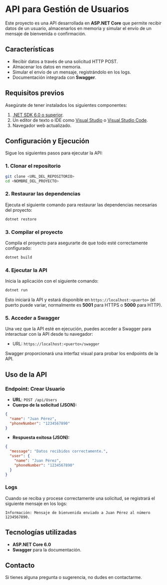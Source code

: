 # API para Gestión de Usuarios

Este proyecto es una API desarrollada en **ASP.NET Core** que permite recibir datos de un usuario, almacenarlos en memoria y simular el envío de un mensaje de bienvenida o confirmación.

## Características

- Recibir datos a través de una solicitud HTTP POST.
- Almacenar los datos en memoria.
- Simular el envío de un mensaje, registrándolo en los logs.
- Documentación integrada con **Swagger**.

## Requisitos previos

Asegúrate de tener instalados los siguientes componentes:

1. [.NET SDK 6.0 o superior](https://dotnet.microsoft.com/download/dotnet/6.0).
2. Un editor de texto o IDE como [Visual Studio](https://visualstudio.microsoft.com/) o [Visual Studio Code](https://code.visualstudio.com/).
3. Navegador web actualizado.

## Configuración y Ejecución

Sigue los siguientes pasos para ejecutar la API:

### 1. Clonar el repositorio

```bash
git clone <URL_DEL_REPOSITORIO>
cd <NOMBRE_DEL_PROYECTO>
```

### 2. Restaurar las dependencias

Ejecuta el siguiente comando para restaurar las dependencias necesarias del proyecto:

```bash
dotnet restore
```

### 3. Compilar el proyecto

Compila el proyecto para asegurarte de que todo esté correctamente configurado:

```bash
dotnet build
```

### 4. Ejecutar la API

Inicia la aplicación con el siguiente comando:

```bash
dotnet run
```

Esto iniciará la API y estará disponible en `https://localhost:<puerto>` (el puerto puede variar, normalmente es **5001** para HTTPS o **5000** para HTTP).

### 5. Acceder a Swagger

Una vez que la API esté en ejecución, puedes acceder a Swagger para interactuar con la API desde tu navegador:

- URL: `https://localhost:<puerto>/swagger`

Swagger proporcionará una interfaz visual para probar los endpoints de la API.

## Uso de la API

### Endpoint: Crear Usuario

- **URL**: `POST /api/Users`
- **Cuerpo de la solicitud (JSON):**

```json
{
  "name": "Juan Pérez",
  "phoneNumber": "1234567890"
}
```

- **Respuesta exitosa (JSON):**

```json
{
  "message": "Datos recibidos correctamente.",
  "user": {
    "name": "Juan Pérez",
    "phoneNumber": "1234567890"
  }
}
```

### Logs

Cuando se reciba y procese correctamente una solicitud, se registrará el siguiente mensaje en los logs:

```
Información: Mensaje de bienvenida enviado a Juan Pérez al número 1234567890.
```

## Tecnologías utilizadas

- **ASP.NET Core 6.0**
- **Swagger** para la documentación.

## Contacto

Si tienes alguna pregunta o sugerencia, no dudes en contactarme.

